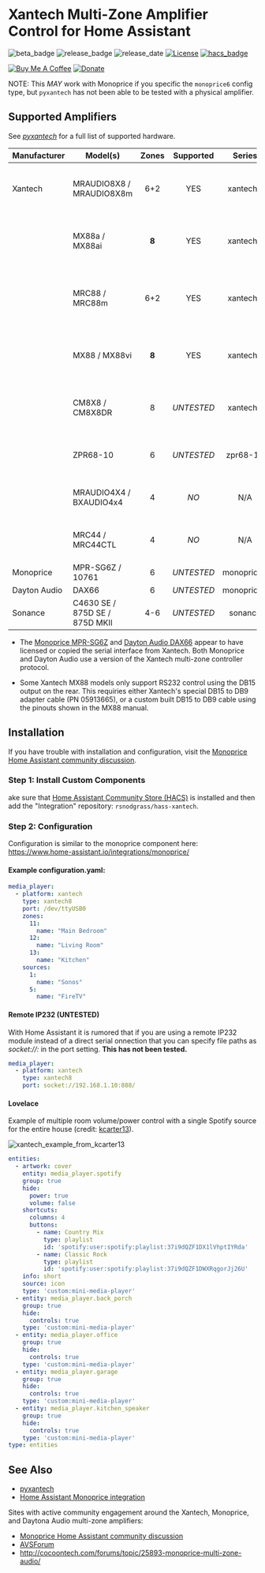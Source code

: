 # Xantech Multi-Zone Amplifier Control for Home Assistant

![beta_badge](https://img.shields.io/badge/maturity-Beta-yellow.png)
![release_badge](https://img.shields.io/github/v/release/rsnodgrass/hass-xantech.svg)
![release_date](https://img.shields.io/github/release-date/rsnodgrass/hass-xantech.svg)
[![License](https://img.shields.io/badge/License-Apache%202.0-blue.svg)](https://opensource.org/licenses/Apache-2.0)
[![hacs_badge](https://img.shields.io/badge/HACS-Default-orange.svg)](https://github.com/custom-components/hacs)

[![Buy Me A Coffee](https://img.shields.io/badge/buy%20me%20a%20coffee-donate-yellow.svg)](https://buymeacoffee.com/DYks67r)
[![Donate](https://img.shields.io/badge/Donate-PayPal-green.svg)](https://www.paypal.com/cgi-bin/webscr?cmd=_donations&business=WREP29UDAMB6G)

NOTE: This *MAY* work with Monoprice if you specific the `monoprice6` config type, but `pyxantech` has not been able to be tested with a physical amplifier.

## Supported Amplifiers

See *[pyxantech](https://github.com/rsnodgrass/pyxantech)* for a full list of supported hardware.

| Manufacturer | Model(s)                 | Zones | Supported  |   Series   | Notes                                            |
| ------------ | ------------------------ | :---: | :--------: | :--------: | ------------------------------------------------ |
| Xantech      | MRAUDIO8X8 / MRAUDIO8X8m |  6+2  |    YES     |  xantech8  | audio only; zones 7-8 are preamp outputs only    |
|              | MX88a / MX88ai           | **8** |    YES     |  xantech8  | audio only; ai = Ethernet support (MRIP)         |
|              | MRC88 / MRC88m           |  6+2  |    YES     |  xantech8  | audio + video; zones 7-8 are preamp outputs only |
|              | MX88 / MX88vi            | **8** |    YES     |  xantech8  | audio + video; vi = Ethernet support (MRIP)      |
|              | CM8X8 / CM8X8DR          |   8   | *UNTESTED* |  xantech8  | commercial rack mount matrix controller (BNC)    |
|              | ZPR68-10                 |   6   | *UNTESTED* |  zpr68-10  | 6-zone output; 8 source inputs                   |
|              | MRAUDIO4X4 / BXAUDIO4x4  |   4   |    *NO*    |    N/A     | audio only; only supports IR control             |
|              | MRC44 / MRC44CTL         |   4   |    *NO*    |    N/A     | audio + video; only supprots IR control          |
| Monoprice    | MPR-SG6Z / 10761         |   6   | *UNTESTED* | monoprice6 | audio only                                       |
| Dayton Audio | DAX66                    |   6   | *UNTESTED* | monoprice6 | audio only                                       |
| Sonance      | C4630 SE / 875D SE / 875D MKII |  4-6   | *UNTESTED* | sonance | audio only                                       |


* The [Monoprice MPR-SG6Z](https://www.monoprice.com/product?p_id=10761) and [Dayton Audio DAX66](https://www.parts-express.com/dayton-audio-dax66-6-source-6-room-distributed-whole-house-audio-system-with-keypads-25-wpc--300-585) appear to have licensed or copied the serial interface from Xantech. Both Monoprice and Dayton Audio use a version of the Xantech multi-zone controller protocol.

* Some Xantech MX88 models only support RS232 control using the DB15 output on the rear. This requiries either Xantech's special DB15 to DB9 adapter cable (PN 05913665), or a custom built DB15 to DB9 cable using the pinouts shown in the MX88 manual.

## Installation

If you have trouble with installation and configuration, visit the [Monoprice Home Assistant community discussion](https://community.home-assistant.io/t/monoprice-whole-home-audio-controller-10761-success/19734/62).

### Step 1: Install Custom Components

ake sure that [Home Assistant Community Store (HACS)](https://github.com/custom-components/hacs) is installed and then add the "Integration" repository: `rsnodgrass/hass-xantech`.


### Step 2: Configuration

Configuration is similar to the monoprice component here: https://www.home-assistant.io/integrations/monoprice/

#### Example configuration.yaml:

```yaml
media_player:
  - platform: xantech
    type: xantech8
    port: /dev/ttyUSB0
    zones:
      11:
        name: "Main Bedroom"
      12:
        name: "Living Room"
      13:
        name: "Kitchen"
    sources:
      1:
        name: "Sonos"
      5:
        name: "FireTV"
```


#### Remote IP232 (UNTESTED)

With Home Assistant it is rumored that if you are using a remote IP232 module instead of a
direct serial onnection that you can specify file paths as *socket://<host>:<port>* in the
port setting. **This has not been tested.**

```yaml
media_player:
  - platform: xantech
    type: xantech8
    port: socket://192.168.1.10:888/
```

#### Lovelace

Example of multiple room volume/power control with a single Spotify source for the entire house (credit: [kcarter13](https://community.home-assistant.io/u/kcarter13/)).

![xantech_example_from_kcarter13](https://community-home-assistant-assets.s3.dualstack.us-west-2.amazonaws.com/original/3X/0/0/00da61ea4238f9891cf360210f3bac7a4b867c0f.png)

```yaml
entities:
  - artwork: cover
    entity: media_player.spotify
    group: true
    hide:
      power: true
      volume: false
    shortcuts:
      columns: 4
      buttons:
        - name: Country Mix
          type: playlist
          id: 'spotify:user:spotify:playlist:37i9dQZF1DX1lVhptIYRda'
        - name: Classic Rock
          type: playlist
          id: 'spotify:user:spotify:playlist:37i9dQZF1DWXRqgorJj26U'
    info: short
    source: icon
    type: 'custom:mini-media-player'
  - entity: media_player.back_porch
    group: true
    hide:
      controls: true
    type: 'custom:mini-media-player'
  - entity: media_player.office
    group: true
    hide:
      controls: true
    type: 'custom:mini-media-player'
  - entity: media_player.garage
    group: true
    hide:
      controls: true
    type: 'custom:mini-media-player'
  - entity: media_player.kitchen_speaker
    group: true
    hide:
      controls: true
    type: 'custom:mini-media-player'
type: entities
```

## See Also

* [pyxantech](https://github.com/rsnodgrass/pyxantech)
* [Home Assistant Monoprice integration](https://www.home-assistant.io/integrations/monoprice/)

Sites with active community engagement around the Xantech, Monoprice, and Daytona Audio multi-zone amplifiers:

* [Monoprice Home Assistant community discussion](https://community.home-assistant.io/t/monoprice-whole-home-audio-controller-10761-success/19734/62)
* [AVSForum](https://www.avsforum.com/forum/36-home-v-distribution/1506842-any-experience-monoprice-6-zone-home-audio-multizone-controller-23.html)
* http://cocoontech.com/forums/topic/25893-monoprice-multi-zone-audio/

